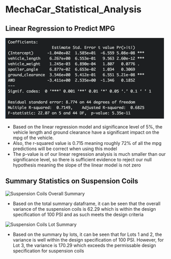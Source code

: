 # MechaCar_Statistical_Analysis

## Linear Regression to Predict MPG

![Linear Regression Summary Metrics](Linear_Regression_MPG_Summary_Metrics.png)

- Based on the linear regression model and significance level of 5%, the vehicle length and ground clearance have a significant impact on the mpg of the vehicle. 
- Also, the r-squared value is 0.715 meaning roughly 72% of all the mpg predictions will be correct when using this model
- The p-value is of our linear regression analysis is much smaller than our significance level, so there is sufficient evidence to reject our null hypothesis meaning the slope of the linear model is not zero

## Summary Statistics on Suspension Coils

![Suspension Coils Overall Summary]()

- Based on the total summary dataframe, it can be seen that the overall variance of the suspension coils is 62.29 which is within the design specification of 100 PSI and as such meets the design criteria

![Suspension Coils Lot Summary]()

- Based on the summary by lots, it can be seen that for Lots 1 and 2, the variance is well within the design specification of 100 PSI. However, for Lot 3, the variance is 170.29 which exceeds the permissable design specification for suspension coils
